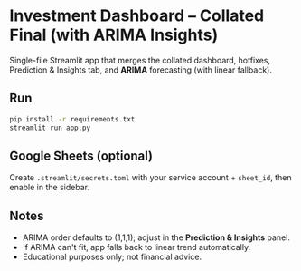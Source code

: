 
# Investment Dashboard – Collated Final (with ARIMA Insights)

Single-file Streamlit app that merges the collated dashboard, hotfixes, Prediction & Insights tab, and **ARIMA** forecasting (with linear fallback).

## Run
```bash
pip install -r requirements.txt
streamlit run app.py
```

## Google Sheets (optional)
Create `.streamlit/secrets.toml` with your service account + `sheet_id`, then enable in the sidebar.

## Notes
- ARIMA order defaults to (1,1,1); adjust in the **Prediction & Insights** panel.
- If ARIMA can't fit, app falls back to linear trend automatically.
- Educational purposes only; not financial advice.
